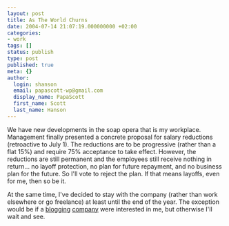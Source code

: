 ```yaml
---
layout: post
title: As The World Churns
date: 2004-07-14 21:07:19.000000000 +02:00
categories:
- work
tags: []
status: publish
type: post
published: true
meta: {}
author:
  login: shanson
  email: papascott-wp@gmail.com
  display_name: PapaScott
  first_name: Scott
  last_name: Hanson
---
```

<p>We have new developments in the soap opera that is my workplace. Management finally presented a concrete proposal for salary reductions (retroactive to July 1). The reductions are to be progressive (rather than a flat 15%)  and require 75% acceptance to take effect. However, the reductions are still permanent and the employees still receive nothing in return... no layoff protection, no plan for future repayment, and no business plan for the future. So I'll vote to reject the plan. If that means layoffs, even for me, then so be it.</p>
<p>At the same time, I've decided to stay with the company (rather than work elsewhere or go freelance) at least until the end of the year. The exception would be if a <a href="http://www.sixapart.com/">blogging</a> <a href="http://www.blogg.de">company</a> were interested in me, but otherwise I'll wait and see.</p>
